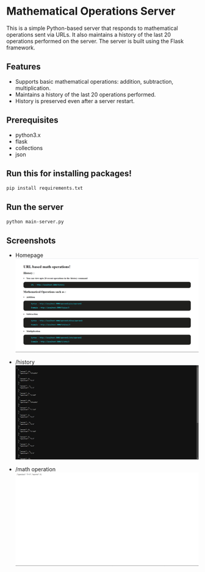 # Mathematical Operations Server

This is a simple Python-based server that responds to mathematical operations sent via URLs. It also maintains a history of the last 20 operations performed on the server. The server is built using the Flask framework.

## Features

- Supports basic mathematical operations: addition, subtraction, multiplication.
- Maintains a history of the last 20 operations performed.
- History is preserved even after a server restart.

## Prerequisites

- python3.x
- flask
- collections
- json

## Run this for installing packages!
<pre><code>pip install requirements.txt</code></pre>

## Run the server
<pre><code>python main-server.py</code></pre>

## Screenshots
- Homepage
![Alt text](image.png)

- /history
![Alt text](image-1.png)

- /math operation
![Alt text](image-2.png)